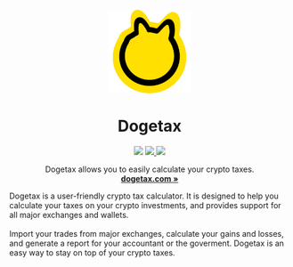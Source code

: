 <p align="center">
  <a href="#"></a>
  <p align="center">
   <img width="150" height="150" src="https://raw.githubusercontent.com/dogetax/.github/main/profile/dogetax_logo.png" alt="Dogetax logo">
  </p>
  <h1 align="center">
    <b>Dogetax</b>
  </h1>
<p align="center">
  <img src="https://img.shields.io/discord/957657243124371507?label=Discord&color=5865F2" />
  <a href="https://twitter.com/dogetaxapp">
    <img src="https://img.shields.io/badge/Twitter-00acee?logo=dogetaxapp&logoColor=white" />
  </a>
  <img src="https://img.shields.io/static/v1?label=Stage&message=Alpha&color=2BB4AB" />
</p>
  <p align="center">
    Dogetax allows you to easily calculate your crypto taxes.
    <br />
    <a href="https://dogetax.com"><strong>dogetax.com »</strong></a>
  </p>
</p>
Dogetax is a user-friendly crypto tax calculator. It is designed to help you calculate your taxes on your crypto investments, and provides support for all major exchanges and wallets.
<br/>
<br/>
Import your trades from major exchanges, calculate your gains and losses, and generate a report for your accountant or the goverment. Dogetax is an easy way to stay on top of your crypto taxes.
